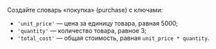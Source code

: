 Создайте словарь «покупка» (purchase) c ключами:

-   `'unit_price'` — цена за единицу товара, равная 5000;
-   `'quantity'` — количество товара, равное 3;
-   `'total_cost'` — общая стоимость, равная `unit_price * quantity`.